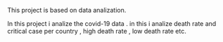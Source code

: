 This project is based on data analization.


In this project i analize the covid-19 data . in this i analize death rate and critical case per country , high death rate , low death rate etc.
